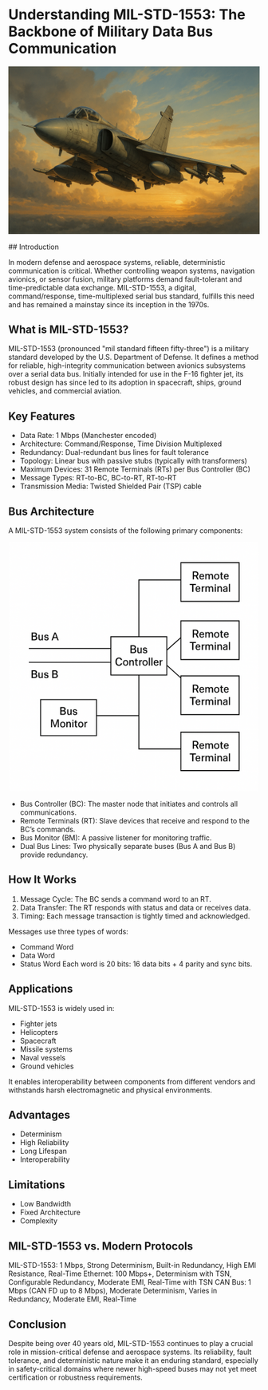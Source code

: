 # Understanding MIL-STD-1553: The Backbone of Military Data Bus Communication
<p align="center">
  <img src="images/aircraft.png" alt="Military Aircraft" width="700"/>
</p>
## Introduction

In modern defense and aerospace systems, reliable, deterministic communication is critical. Whether controlling weapon systems, navigation avionics, or sensor fusion, military platforms demand fault-tolerant and time-predictable data exchange. MIL-STD-1553, a digital, command/response, time-multiplexed serial bus standard, fulfills this need and has remained a mainstay since its inception in the 1970s.

## What is MIL-STD-1553?

MIL-STD-1553 (pronounced "mil standard fifteen fifty-three") is a military standard developed by the U.S. Department of Defense. It defines a method for reliable, high-integrity communication between avionics subsystems over a serial data bus. Initially intended for use in the F-16 fighter jet, its robust design has since led to its adoption in spacecraft, ships, ground vehicles, and commercial aviation.

## Key Features

- Data Rate: 1 Mbps (Manchester encoded)
- Architecture: Command/Response, Time Division Multiplexed
- Redundancy: Dual-redundant bus lines for fault tolerance
- Topology: Linear bus with passive stubs (typically with transformers)
- Maximum Devices: 31 Remote Terminals (RTs) per Bus Controller (BC)
- Message Types: RT-to-BC, BC-to-RT, RT-to-RT
- Transmission Media: Twisted Shielded Pair (TSP) cable

## Bus Architecture

A MIL-STD-1553 system consists of the following primary components:
<p align="center">
  <img src="images/mil_std_1553.png" alt="MIL-STD-1553 Architecture" width="500"/>
</p>



- Bus Controller (BC): The master node that initiates and controls all communications.
- Remote Terminals (RT): Slave devices that receive and respond to the BC’s commands.
- Bus Monitor (BM): A passive listener for monitoring traffic.
- Dual Bus Lines: Two physically separate buses (Bus A and Bus B) provide redundancy.

## How It Works

1. Message Cycle: The BC sends a command word to an RT.
2. Data Transfer: The RT responds with status and data or receives data.
3. Timing: Each message transaction is tightly timed and acknowledged.

Messages use three types of words:
- Command Word
- Data Word
- Status Word
Each word is 20 bits: 16 data bits + 4 parity and sync bits.

## Applications

MIL-STD-1553 is widely used in:
- Fighter jets
- Helicopters
- Spacecraft
- Missile systems
- Naval vessels
- Ground vehicles

It enables interoperability between components from different vendors and withstands harsh electromagnetic and physical environments.

## Advantages

- Determinism
- High Reliability
- Long Lifespan
- Interoperability

## Limitations

- Low Bandwidth
- Fixed Architecture
- Complexity

## MIL-STD-1553 vs. Modern Protocols

MIL-STD-1553: 1 Mbps, Strong Determinism, Built-in Redundancy, High EMI Resistance, Real-Time
Ethernet: 100 Mbps+, Determinism with TSN, Configurable Redundancy, Moderate EMI, Real-Time with TSN
CAN Bus: 1 Mbps (CAN FD up to 8 Mbps), Moderate Determinism, Varies in Redundancy, Moderate EMI, Real-Time

## Conclusion

Despite being over 40 years old, MIL-STD-1553 continues to play a crucial role in mission-critical defense and aerospace systems. Its reliability, fault tolerance, and deterministic nature make it an enduring standard, especially in safety-critical domains where newer high-speed buses may not yet meet certification or robustness requirements.
